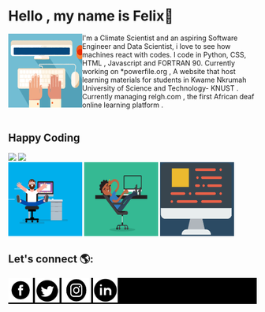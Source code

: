 


# Hello , my name is Felix👋
<img src="images/Typing.gif" alt="An image of a hand typing-Animated" align="left" width="150px" height="150px">
I'm a Climate Scientist and an aspiring Software Engineer and Data Scientist, i love to see how machines react with codes. I code in Python, CSS, HTML , Javascript and FORTRAN 90.
Currently working on *powerfile.org     , A website that host learning materials for students in Kwame Nkrumah University of Science and Technology- KNUST .
<br>
Currently managing relgh.com    , the first African deaf online learning platform .
<br>

<br>


## Happy Coding
<div>


  <img src="https://github-readme-stats.vercel.app/api/top-langs/?username=felaris" link="_blank" > 
  <img src="https://github-readme-stats.vercel.app/api?username=felaris"  link="_blank"> </div>

  <div>
  <img src="images/coding.gif" alt=" A man coding " width="150px" height="150px">
<img src="images/relax.gif" alt=" A man relaxed while coding " width="150px" height="150px">
<img src="images/computer.gif" alt=" A Computer " width="150px" height="150px">
<!--<img src="images/html.webp" alt=" Html on the wall " width="150px" height="150px"> </div>-->
  </div>

## Let's connect  🌎:
<div style="background-color:black">
<a href="https://web.facebook.com/felix.awortwe.315" link="_blank">  <img src="images/fb.png" alt="Facebook icon"     width="50px" height="50px"> </a>
<a  href="https://twitter.com/KwamenaFelix" link="_blank">   <img src="images/tw.webp" alt="Twitter icon"    width="50px" height="50px">   </a>
<a   href="https://www.instagram.com/felixawortwekwamena/" link="_blank"> <img src="images/ins.png" alt ="Instagram icon"    width="60px" height="50px">  </a>
<a  href="https://www.linkedin.com/in/awortwe-felix-kwamena-%F0%9F%87%AC%F0%9F%87%AD-4644a7140/" link="_blank"><img src="images/lin.webp" alt = "Linkedin icon"    width="50px" height="50px">   </a>  </div>

